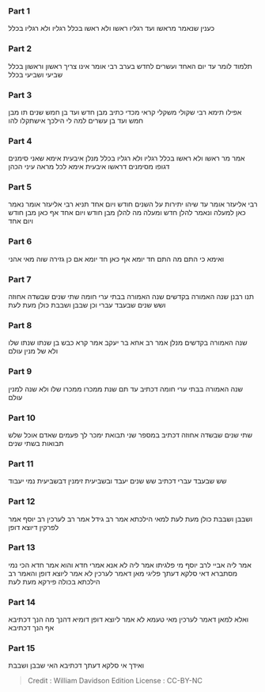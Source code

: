 
### Part 1
כענין שנאמר מראשו ועד רגליו ראשו ולא ראשו בכלל רגליו ולא רגליו בכלל

### Part 2
תלמוד לומר עד יום האחד ועשרים לחדש בערב רבי אומר אינו צריך ראשון וראשון בכלל שביעי ושביעי בכלל

### Part 3
אפילו תימא רבי שקולי משקלי קראי מכדי כתיב מבן חדש ועד בן חמש שנים תו מבן חמש ועד בן עשרים למה לי הילכך אישתקלו להו

### Part 4
אמר מר ראשו ולא ראשו בכלל רגליו ולא רגליו בכלל מנלן איבעית אימא שאני סימנים דגופו מסימנים דראשו איבעית אימא לכל מראה עיני הכהן

### Part 5
רבי אליעזר אומר עד שיהו יתירות על השנים חודש ויום אחד תניא רבי אליעזר אומר נאמר כאן למעלה ונאמר להלן חדש ומעלה מה להלן מבן חודש ויום אחד אף כאן מבן חודש ויום אחד

### Part 6
ואימא כי התם מה התם חד יומא אף כאן חד יומא אם כן גזירה שוה מאי אהני

### Part 7
תנו רבנן שנה האמורה בקדשים שנה האמורה בבתי ערי חומה שתי שנים שבשדה אחוזה ושש שנים שבעבד עברי וכן שבבן ושבבת כולן מעת לעת

### Part 8
שנה האמורה בקדשים מנלן אמר רב אחא בר יעקב אמר קרא כבש בן שנתו שנתו שלו ולא של מנין עולם

### Part 9
שנה האמורה בבתי ערי חומה דכתיב עד תם שנת ממכרו ממכרו שלו ולא שנה למנין עולם

### Part 10
שתי שנים שבשדה אחוזה דכתיב במספר שני תבואת ימכר לך פעמים שאדם אוכל שלש תבואות בשתי שנים

### Part 11
שש שבעבד עברי דכתיב שש שנים יעבד ובשביעית זימנין דבשביעית נמי יעבוד

### Part 12
ושבבן ושבבת כולן מעת לעת למאי הילכתא אמר רב גידל אמר רב לערכין רב יוסף אמר לפרקין דיוצא דופן

### Part 13
אמר ליה אביי לרב יוסף מי פלגיתו אמר ליה לא אנא אמרי חדא והוא אמר חדא הכי נמי מסתברא דאי סלקא דעתך פליגי מאן דאמר לערכין לא אמר ליוצא דופן והאמר רב הילכתא בכולה פירקא מעת לעת

### Part 14
ואלא למאן דאמר לערכין מאי טעמא לא אמר ליוצא דופן דומיא דהנך מה הנך דכתיבא אף הנך דכתיבא

### Part 15
ואידך אי סלקא דעתך דכתיבא האי שבבן ושבבת

>Credit : William Davidson Edition
>License : CC-BY-NC